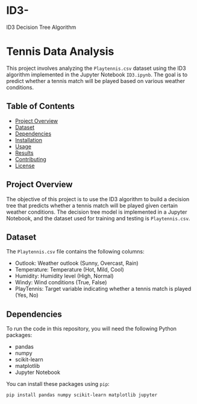 # ID3-
ID3 Decision Tree Algorithm
# Tennis Data Analysis

This project involves analyzing the `Playtennis.csv` dataset using the ID3 algorithm implemented in the Jupyter Notebook `ID3.ipynb`. The goal is to predict whether a tennis match will be played based on various weather conditions.

## Table of Contents

- [Project Overview](#project-overview)
- [Dataset](#dataset)
- [Dependencies](#dependencies)
- [Installation](#installation)
- [Usage](#usage)
- [Results](#results)
- [Contributing](#contributing)
- [License](#license)

## Project Overview

The objective of this project is to use the ID3 algorithm to build a decision tree that predicts whether a tennis match will be played given certain weather conditions. The decision tree model is implemented in a Jupyter Notebook, and the dataset used for training and testing is `Playtennis.csv`.

## Dataset

The `Playtennis.csv` file contains the following columns:

- Outlook: Weather outlook (Sunny, Overcast, Rain)
- Temperature: Temperature (Hot, Mild, Cool)
- Humidity: Humidity level (High, Normal)
- Windy: Wind conditions (True, False)
- PlayTennis: Target variable indicating whether a tennis match is played (Yes, No)

## Dependencies

To run the code in this repository, you will need the following Python packages:

- pandas
- numpy
- scikit-learn
- matplotlib
- Jupyter Notebook

You can install these packages using `pip`:

```bash
pip install pandas numpy scikit-learn matplotlib jupyter
